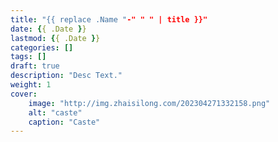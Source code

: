 ```yaml
---
title: "{{ replace .Name "-" " " | title }}"
date: {{ .Date }}
lastmod: {{ .Date }}
categories: []
tags: []
draft: true
description: "Desc Text."
weight: 1
cover:
    image: "http://img.zhaisilong.com/202304271332158.png"
    alt: "caste"
    caption: "Caste"
---
```

